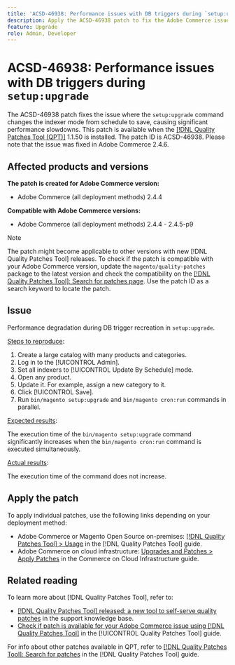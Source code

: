 ```yaml
---
title: 'ACSD-46938: Performance issues with DB triggers during `setup:upgrade`'
description: Apply the ACSD-46938 patch to fix the Adobe Commerce issue where the `setup:upgrade` command changes the indexer mode from schedule to save, causing significant performance slowdowns.
feature: Upgrade
role: Admin, Developer
---
```

# ACSD-46938: Performance issues with DB triggers during `setup:upgrade`

The ACSD-46938 patch fixes the issue where the `setup:upgrade` command changes the indexer mode from schedule to save, causing significant performance slowdowns. This patch is available when the [[!DNL Quality Patches Tool (QPT)]](https://experienceleague.adobe.com/en/docs/commerce-knowledge-base/kb/announcements/commerce-announcements/magento-quality-patches-released-new-tool-to-self-serve-quality-patches) 1.1.50 is installed. The patch ID is ACSD-46938. Please note that the issue was fixed in Adobe Commerce 2.4.6.

## Affected products and versions

**The patch is created for Adobe Commerce version:**

* Adobe Commerce (all deployment methods) 2.4.4

**Compatible with Adobe Commerce versions:**

* Adobe Commerce (all deployment methods) 2.4.4 - 2.4.5-p9

>[!NOTE]
>
>The patch might become applicable to other versions with new [!DNL Quality Patches Tool] releases. To check if the patch is compatible with your Adobe Commerce version, update the `magento/quality-patches` package to the latest version and check the compatibility on the [[!DNL Quality Patches Tool]: Search for patches page](https://experienceleague.adobe.com/tools/commerce-quality-patches/index.html). Use the patch ID as a search keyword to locate the patch.

## Issue

Performance degradation during DB trigger recreation in `setup:upgrade`.

<u>Steps to reproduce</u>:

1. Create a large catalog with many products and categories.
1. Log in to the [!UICONTROL Admin].
1. Set all indexers to [!UICONTROL Update By Schedule] mode.
1. Open any product.
1. Update it. For example, assign a new category to it.
1. Click [!UICONTROL Save].
1. Run `bin/magento setup:upgrade` and `bin/magento cron:run` commands in parallel.

<u>Expected results</u>:

The execution time of the `bin/magento setup:upgrade` command significantly increases when the `bin/magento cron:run` command is executed simultaneously.

<u>Actual results</u>:

The execution time of the command does not increase.

## Apply the patch

To apply individual patches, use the following links depending on your deployment method:

* Adobe Commerce or Magento Open Source on-premises: [[!DNL Quality Patches Tool] > Usage](https://experienceleague.adobe.com/docs/commerce-operations/tools/quality-patches-tool/usage.html) in the [!DNL Quality Patches Tool] guide.
* Adobe Commerce on cloud infrastructure: [Upgrades and Patches > Apply Patches](https://experienceleague.adobe.com/docs/commerce-cloud-service/user-guide/develop/upgrade/apply-patches.html) in the Commerce on Cloud Infrastructure guide.

## Related reading

To learn more about [!DNL Quality Patches Tool], refer to:

* [[!DNL Quality Patches Tool] released: a new tool to self-serve quality patches](https://experienceleague.adobe.com/en/docs/commerce-knowledge-base/kb/announcements/commerce-announcements/magento-quality-patches-released-new-tool-to-self-serve-quality-patches) in the support knowledge base.
* [Check if patch is available for your Adobe Commerce issue using [!DNL Quality Patches Tool]](/help/tools/quality-patches-tool/patches-available-in-qpt/check-patch-for-magento-issue-with-magento-quality-patches.md) in the [!UICONTROL Quality Patches Tool] guide.


For info about other patches available in QPT, refer to [[!DNL Quality Patches Tool]: Search for patches](https://experienceleague.adobe.com/tools/commerce-quality-patches/index.html) in the [!DNL Quality Patches Tool] guide.
